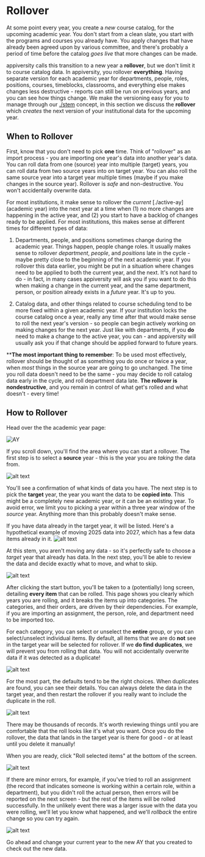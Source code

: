 # Rollover
At some point every year, you create a *new* course catalog, for the upcoming academic year.  You don't start from a clean slate, you start with the programs and courses you already have.  You apply changes that have already been agreed upon by various committee, and there's probably a period of time before the catalog *goes live* that more changes can be made.

appiversity calls this transition to a new year a **rollover**, but we don't limit it to course catalog data.  In appiversity, you rollover **everything**.  Having separate version for each academic year for departments, people, roles, positions, courses, timeblocks, classrooms, and everything else makes changes less destructive - reports can still be run on previous years, and you can see how things change.  We make the versioning easy for you to manage through our [./stem](stem) concept, in this section we discuss the **rollover** which *creates* the next version of your institutional data for the upcoming year.

## When to Rollover
First, know that you don't need to pick **one** time.  Think of "rollover" as an import process - you are importing one year's data into another year's data.  You can roll data from one (source) year into multiple (target) years, you can roll data from two source years into on target year.  You can also roll the same source year into a target year multiple times (maybe if you make changes in the source year).  Rollover is *safe* and non-destructive.  You won't accidentally overwrite data.  

For most institutions, it make sense to rollover the *current* [./active-ay](academic year) into the next year at a time when (1) no more changes are happening in the active year, and (2) you start to have a backlog of changes ready to be applied.  For most institutions, this makes sense at different times for different types of data:

1. Departments, people, and positions sometimes change during the academic year.  Things happen, people change roles.  It usually makes sense to rollover *department*, *people*, and *positions* late in the cycle - maybe pretty close to the beginning of the next academic year.  If you rollover this data earlier, you might be put in a situation where changes need to be applied to both the current year, and the next.  It's not hard to do - in fact, in many cases appiversity will ask you if you want to do this when making a change in the current year, and the same department, person, or position already exists in a *future* year.  It's up to you.

2. Catalog data, and other things related to course scheduling tend to be more fixed within a given academic year.  If your institution locks the course catalog once a year, really any time after that would make sense to roll the next year's version - so people can begin actively working on making changes for the next year.  Just like with departments, if you **do** need to make a change to the active year, you can - and appiversity will usually ask you if that change should be applied forward to future years.

****The most important thing to remember**:  To be used most effectively, rollover should be thought of as something you do once or twice a year, when *most* things in the source year are going to go unchanged.  The time you roll data doesn't need to be the same - you may decide to roll catalog data early in the cycle, and roll department data late.  **The rollover is nondestructive**, and you remain in control of what get's rolled and what doesn't - every time!

## How to Rollover
Head over the the academic year page:

![AY](../images/ay-page.png)

If you scroll down, you'll find the area where you can start a rollover.  The first step is to select a **source** year - this is the year you are *taking* the data from.

![alt text](../images/rollover-steo1.png)

You'll see a confirmation of what kinds of data you have.  The next step is to pick the **target** year, the year you want the data to be **copied into**.  This might be a completely new academic year, or it can be an existing year.  To avoid error, we limit you to picking a year within a three year window of the *source* year.  Anything more than this probably doesn't make sense.

If you have data already in the target year, it will be listed.  Here's a hypothetical example of moving 2025 data into 2027, which has a few data items already in it.
![alt text](../images/rollover-step2.png)

At this stem, you aren't moving any data - so it's perfectly safe to choose a *target* year that already has data.  In the next step, you'll be able to review the data and decide exactly what to move, and what to skip.

![alt text](../images/rollover-step3.png)

After clicking the start button, you'll be taken to a (potentially) long screen, detailing **every item** that can be rolled.  This page shows you clearly which years you are rolling, and it breaks the items up into categories.  The categories, and their orders, are driven by their dependencies.  For example, if you are importing an assignment, the person, role, and department need to be imported too.

For each category, you can select or unselect the **entire** group, or you can select/unselect individual items.  By default, all items that we are do **not** see in the target year will be selected for rollover.  If we **do find duplicates**, we will prevent you from rolling that data.  You will not accidentally overwrite data if it was detected as a duplicate!

![alt text](../images/rollover-step4.png)

For the most part, the defaults tend to be the right choices.  When duplicates are found, you can see their details.  You can always delete the data in the target year, and then restart the rollover if you really want to include the duplicate in the roll.

![alt text](../images/rollover-step5.png)

There may be thousands of records.  It's worth reviewing things until you are comfortable that the roll looks like it's what you want.  Once you do the rollover, the data that lands in the target year is there for good - or at least until you delete it manually!

When you are ready, click "Roll selected items" at the bottom of the screen.

![alt text](../images/rollover-step6.png)

If there are minor errors, for example, if you've tried to roll an assignment (the record that indicates someone is working within a certain role, within a department), but you didn't roll the actual person, then errors will be reported on the next screen - but the rest of the items will be rolled successfully.  In the unlikely event there was a larger issue with the data you were rolling, we'll let you know what happened, and we'll *rollback* the entire change so you can try again.


![alt text](../images/rollover-step7.png)

Go ahead and change your current year to the new AY that you created to check out the new data. 